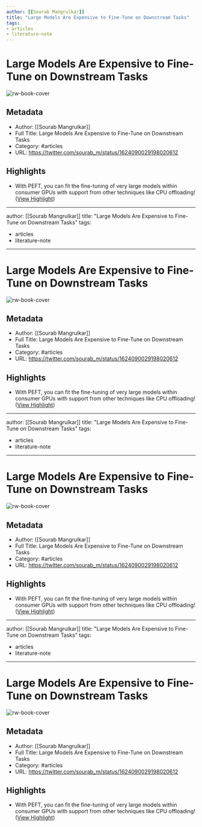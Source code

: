 ```yaml
---
author: [[Sourab Mangrulkar]]
title: "Large Models Are Expensive to Fine-Tune on Downstream Tasks"
tags: 
- articles
- literature-note
---
```

# Large Models Are Expensive to Fine-Tune on Downstream Tasks

![rw-book-cover](https://pbs.twimg.com/profile_images/1616378799624687618/IrF7Ft2r.jpg)

## Metadata
- Author: [[Sourab Mangrulkar]]
- Full Title: Large Models Are Expensive to Fine-Tune on Downstream Tasks
- Category: #articles
- URL: https://twitter.com/sourab_m/status/1624090029198020612

## Highlights
- With PEFT, you can fit the fine-tuning of very large models within consumer GPUs with support from other techniques like CPU offloading! ([View Highlight](https://read.readwise.io/read/01gs6aq5cf8c25hg0bkjser0mr))
---
author: [[Sourab Mangrulkar]]
title: "Large Models Are Expensive to Fine-Tune on Downstream Tasks"
tags: 
- articles
- literature-note
---
# Large Models Are Expensive to Fine-Tune on Downstream Tasks

![rw-book-cover](https://pbs.twimg.com/profile_images/1616378799624687618/IrF7Ft2r.jpg)

## Metadata
- Author: [[Sourab Mangrulkar]]
- Full Title: Large Models Are Expensive to Fine-Tune on Downstream Tasks
- Category: #articles
- URL: https://twitter.com/sourab_m/status/1624090029198020612

## Highlights
- With PEFT, you can fit the fine-tuning of very large models within consumer GPUs with support from other techniques like CPU offloading! ([View Highlight](https://read.readwise.io/read/01gs6aq5cf8c25hg0bkjser0mr))
---
author: [[Sourab Mangrulkar]]
title: "Large Models Are Expensive to Fine-Tune on Downstream Tasks"
tags: 
- articles
- literature-note
---
# Large Models Are Expensive to Fine-Tune on Downstream Tasks

![rw-book-cover](https://pbs.twimg.com/profile_images/1616378799624687618/IrF7Ft2r.jpg)

## Metadata
- Author: [[Sourab Mangrulkar]]
- Full Title: Large Models Are Expensive to Fine-Tune on Downstream Tasks
- Category: #articles
- URL: https://twitter.com/sourab_m/status/1624090029198020612

## Highlights
- With PEFT, you can fit the fine-tuning of very large models within consumer GPUs with support from other techniques like CPU offloading! ([View Highlight](https://read.readwise.io/read/01gs6aq5cf8c25hg0bkjser0mr))
---
author: [[Sourab Mangrulkar]]
title: "Large Models Are Expensive to Fine-Tune on Downstream Tasks"
tags: 
- articles
- literature-note
---
# Large Models Are Expensive to Fine-Tune on Downstream Tasks

![rw-book-cover](https://pbs.twimg.com/profile_images/1616378799624687618/IrF7Ft2r.jpg)

## Metadata
- Author: [[Sourab Mangrulkar]]
- Full Title: Large Models Are Expensive to Fine-Tune on Downstream Tasks
- Category: #articles
- URL: https://twitter.com/sourab_m/status/1624090029198020612

## Highlights
- With PEFT, you can fit the fine-tuning of very large models within consumer GPUs with support from other techniques like CPU offloading! ([View Highlight](https://read.readwise.io/read/01gs6aq5cf8c25hg0bkjser0mr))
